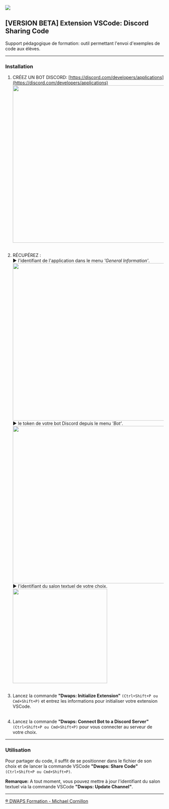 ![](https://trello-attachments.s3.amazonaws.com/5c176c03b4ac6d35e24cddc4/5ea09dd8dd8d42431aa93dfd/059d197439e28a87319249a07679b5db/dwaps-132.png)

## [VERSION BETA] Extension VSCode: Discord Sharing Code

Support pédagogique de formation: outil permettant l'envoi d'exemples de code aux élèves.

---

### Installation

1. CRÉEZ UN BOT DISCORD: [https://discord.com/developers/applications](https://discord.com/developers/applications)<br>
<img src="https://trello-attachments.s3.amazonaws.com/59622f48b1b57f3517e67f5d/6092e23f33fb8f4dd48170f3/43664a0216d3221158be749f3d46344b/ss-create-app.png" width="500"><br><br>
2. RÉCUPÉREZ :<br>
▶︎ l'identifiant de l'application dans le menu *'General Information'*.
<img src="https://trello-attachments.s3.amazonaws.com/59622f48b1b57f3517e67f5d/6092e23f33fb8f4dd48170f3/71fb514d987ad4ef87b83b39f491eca8/ss-app-id.png" width="500"><br>
▶︎ le token de votre bot Discord depuis le menu *'Bot'*.
<img src="https://trello-attachments.s3.amazonaws.com/59622f48b1b57f3517e67f5d/6092e23f33fb8f4dd48170f3/febb4453c38112def18f669c97c06c60/ss-bot-token.png" width="500"><br>
▶︎ l'identifiant du salon textuel de votre choix.
<img src="https://trello-attachments.s3.amazonaws.com/59622f48b1b57f3517e67f5d/6092e23f33fb8f4dd48170f3/614d6faba1cd3b0c49a53ecbfddc10d4/ss-id-channel.png" height="300"><br><br>

3. Lancez la commande **"Dwaps: Initialize Extension"** `(Ctrl+Shift+P ou Cmd+Shift+P)` et entrez les informations pour initialiser votre extension VSCode.<br><br>

4. Lancez la commande  **"Dwaps: Connect Bot to a Discord Server"** `(Ctrl+Shift+P ou Cmd+Shift+P)` pour vous connecter au serveur de votre choix.

---

### Utilisation

Pour partager du code, il suffit de se positionner dans le fichier de son choix et de lancer la commande VSCode **"Dwaps: Share Code"** `(Ctrl+Shift+P ou Cmd+Shift+P)`.

**Remarque:**
A tout moment, vous pouvez mettre à jour l'identifiant du salon textuel via la commande VSCode **"Dwaps: Update Channel"**.

---

[® DWAPS Formation - Michael Cornillon](https://dwaps.fr "DWAPS")
